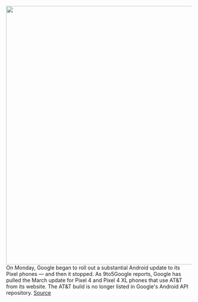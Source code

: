 <img src='https://cdn.vox-cdn.com/thumbor/7p8zZv7OYw1IKMqvWMkThCClWJU=/0x0:2040x1360/1200x800/filters:focal(857x517:1183x843)/cdn.vox-cdn.com/uploads/chorus_image/image/66424827/vpavic_191212_3835_0177.0.jpg' width='700px' /><br/>
On Monday, Google began to roll out a substantial Android update to its Pixel phones — and then it stopped. As 9to5Google reports, Google has pulled the March update for Pixel 4 and Pixel 4 XL phones that use AT&T from its website. The AT&T build is no longer listed in Google's Android API repository.
<a href='https://www.theverge.com/2020/3/3/21163091/google-android-update-pixel-4-march-pull'> Source <a/>